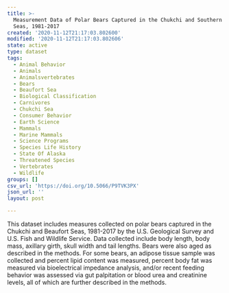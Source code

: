 ```yaml
---
title: >-
  Measurement Data of Polar Bears Captured in the Chukchi and Southern Beaufort
  Seas, 1981-2017
created: '2020-11-12T21:17:03.802600'
modified: '2020-11-12T21:17:03.802606'
state: active
type: dataset
tags:
  - Animal Behavior
  - Animals
  - Animalsvertebrates
  - Bears
  - Beaufort Sea
  - Biological Classification
  - Carnivores
  - Chukchi Sea
  - Consumer Behavior
  - Earth Science
  - Mammals
  - Marine Mammals
  - Science Programs
  - Species Life History
  - State Of Alaska
  - Threatened Species
  - Vertebrates
  - Wildlife
groups: []
csv_url: 'https://doi.org/10.5066/P9TVK3PX'
json_url: ''
layout: post

---
```

This dataset includes measures collected on polar bears captured in the Chukchi and Beaufort Seas, 1981-2017 by the U.S. Geological Survey and U.S. Fish and Wildlife Service. Data collected include body length, body mass, axillary girth, skull width and tail lengths. Bears were also aged as described in the methods. For some bears, an adipose tissue sample was collected and percent lipid content was measured, percent body fat was measured via bioelectrical impedance analysis, and/or recent feeding behavior was assessed via gut palpitation or blood urea and creatinine levels, all of which are further described in the methods.
